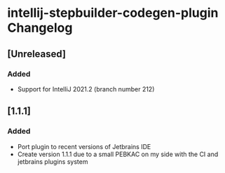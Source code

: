 <!-- Keep a Changelog guide -> https://keepachangelog.com -->

# intellij-stepbuilder-codegen-plugin Changelog

## [Unreleased]
### Added
- Support for IntelliJ 2021.2 (branch number 212)
## [1.1.1]
### Added
- Port plugin to recent versions of Jetbrains IDE
- Create version 1.1.1 due to a small PEBKAC on my side with the CI and jetbrains plugins system
